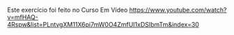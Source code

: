 Este exercício foi feito no Curso Em Vídeo https://www.youtube.com/watch?v=mfHAQ-4Rspw&list=PLntvgXM11X6pi7mW0O4ZmfUI1xDSIbmTm&index=30